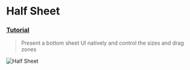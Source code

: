 # Half Sheet
 ### [Tutorial](https://designcode.io/swiftui-handbook-half-sheet)
> Present a bottom sheet UI natively and control the sizes and drag zones


 ![Half Sheet](https://github.com/mrgsdev/DesignCode/assets/157994617/422aa3f6-ffb6-41ae-bae5-3b315b0edd84)
